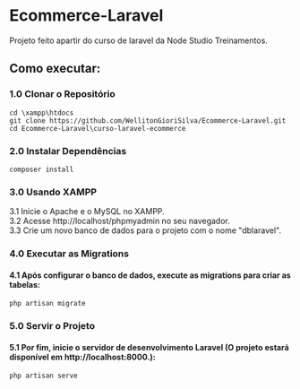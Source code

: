 # Ecommerce-Laravel

Projeto feito apartir do curso de laravel da Node Studio Treinamentos.

## Como executar:

### 1.0 Clonar o Repositório
``cd \xampp\htdocs``  
``git clone https://github.com/WellitonGioriSilva/Ecommerce-Laravel.git``  
``cd Ecommerce-Laravel\curso-laravel-ecommerce``

### 2.0 Instalar Dependências
``composer install``

### 3.0 Usando XAMPP
3.1 Inicie o Apache e o MySQL no XAMPP.  
3.2 Acesse http://localhost/phpmyadmin no seu navegador.  
3.3 Crie um novo banco de dados para o projeto com o nome "dblaravel".

### 4.0 Executar as Migrations
#### 4.1 Após configurar o banco de dados, execute as migrations para criar as tabelas:  
``php artisan migrate``

### 5.0 Servir o Projeto
#### 5.1 Por fim, inicie o servidor de desenvolvimento Laravel (O projeto estará disponível em http://localhost:8000.):  
``php artisan serve``
